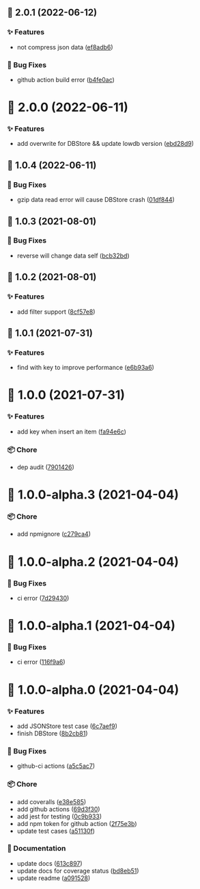 ## :tada: 2.0.1 (2022-06-12)


### :sparkles: Features

* not compress json data ([ef8adb6](https://github.com/Molunerfinn/typescript-node-template/commit/ef8adb6))


### :bug: Bug Fixes

* github action build error ([b4fe0ac](https://github.com/Molunerfinn/typescript-node-template/commit/b4fe0ac))



# :tada: 2.0.0 (2022-06-11)


### :sparkles: Features

* add overwrite for DBStore && update lowdb version ([ebd28d9](https://github.com/Molunerfinn/typescript-node-template/commit/ebd28d9))



## :tada: 1.0.4 (2022-06-11)


### :bug: Bug Fixes

* gzip data read error will cause DBStore crash ([01df844](https://github.com/Molunerfinn/typescript-node-template/commit/01df844))



## :tada: 1.0.3 (2021-08-01)


### :bug: Bug Fixes

* reverse will change data self ([bcb32bd](https://github.com/Molunerfinn/typescript-node-template/commit/bcb32bd))



## :tada: 1.0.2 (2021-08-01)


### :sparkles: Features

* add filter support ([8cf57e8](https://github.com/Molunerfinn/typescript-node-template/commit/8cf57e8))



## :tada: 1.0.1 (2021-07-31)


### :sparkles: Features

* find with key to improve performance ([e6b93a6](https://github.com/Molunerfinn/typescript-node-template/commit/e6b93a6))



# :tada: 1.0.0 (2021-07-31)


### :sparkles: Features

* add key when insert an item ([fa94e6c](https://github.com/Molunerfinn/typescript-node-template/commit/fa94e6c))


### :package: Chore

* dep audit ([7901426](https://github.com/Molunerfinn/typescript-node-template/commit/7901426))



# :tada: 1.0.0-alpha.3 (2021-04-04)


### :package: Chore

* add npmignore ([c279ca4](https://github.com/Molunerfinn/typescript-node-template/commit/c279ca4))



# :tada: 1.0.0-alpha.2 (2021-04-04)


### :bug: Bug Fixes

* ci error ([7d29430](https://github.com/Molunerfinn/typescript-node-template/commit/7d29430))



# :tada: 1.0.0-alpha.1 (2021-04-04)


### :bug: Bug Fixes

* ci error ([116f9a6](https://github.com/Molunerfinn/typescript-node-template/commit/116f9a6))



# :tada: 1.0.0-alpha.0 (2021-04-04)


### :sparkles: Features

* add JSONStore test case ([6c7aef9](https://github.com/Molunerfinn/typescript-node-template/commit/6c7aef9))
* finish DBStore ([8b2cb81](https://github.com/Molunerfinn/typescript-node-template/commit/8b2cb81))


### :bug: Bug Fixes

* github-ci actions ([a5c5ac7](https://github.com/Molunerfinn/typescript-node-template/commit/a5c5ac7))


### :package: Chore

* add coveralls ([e38e585](https://github.com/Molunerfinn/typescript-node-template/commit/e38e585))
* add github actions ([69d3f30](https://github.com/Molunerfinn/typescript-node-template/commit/69d3f30))
* add jest for testing ([0c9b933](https://github.com/Molunerfinn/typescript-node-template/commit/0c9b933))
* add npm token for github action ([2f75e3b](https://github.com/Molunerfinn/typescript-node-template/commit/2f75e3b))
* update test cases ([a51130f](https://github.com/Molunerfinn/typescript-node-template/commit/a51130f))


### :pencil: Documentation

* update docs ([613c897](https://github.com/Molunerfinn/typescript-node-template/commit/613c897))
* update docs for coverage status ([bd8eb51](https://github.com/Molunerfinn/typescript-node-template/commit/bd8eb51))
* update readme ([a091528](https://github.com/Molunerfinn/typescript-node-template/commit/a091528))



